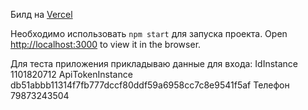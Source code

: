 Билд на <a href='https://whats-app-eta.vercel.app/'>Vercel</a>

Необходимо использовать `npm start` для запуска проекта.
Open [http://localhost:3000](http://localhost:3000) to view it in the browser.

Для теста приложения прикладываю данные для входа:
IdInstance 1101820712 ApiTokenInstance	db51abbb11314f7fb777dccf80ddf59a6958cc7c8e9541f5af Телефон 79873243504
